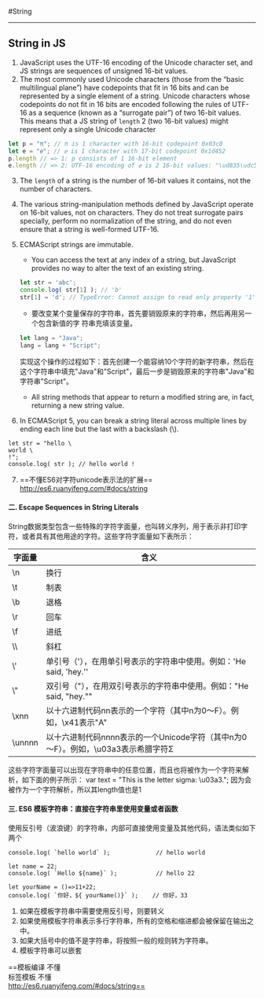 #String

***
## String in JS
1. JavaScript uses the UTF-16 encoding of the Unicode character set, and JS
strings are sequences of unsigned 16-bit values.
2. The most commonly used Unicode characters (those from the “basic multilingual
 plane”) have codepoints that fit in 16 bits and can be represented by a single
 element of a string. Unicode characters whose codepoints do not fit in 16 bits
 are encoded following the rules of UTF-16 as a sequence (known as a “surrogate
pair”) of two 16-bit values. This means that a JS string of `length` 2 (two
16-bit values) might represent only a single Unicode character
```js
let p = "π"; // π is 1 character with 16-bit codepoint 0x03c0
let e = "𝑒"; // 𝑒 is 1 character with 17-bit codepoint 0x1d452
p.length // => 1: p consists of 1 16-bit element
e.length // => 2: UTF-16 encoding of 𝑒 is 2 16-bit values: "\ud835\udc52"
```
3. The `length` of a string is the number of 16-bit values it contains, not the
number of characters.
4. The various string-manipulation methods defined by JavaScript operate on
16-bit values, not on characters. They do not treat surrogate pairs specially,
perform no normalization of the string, and do not even ensure that a string is well-formed UTF-16.
5. ECMAScript strings are immutable.
    * You can access the text at any index of a string, but JavaScript provides
    no way to alter the text of an existing string.
    ```js
    let str = 'abc';
    console.log( str[1] ); // 'b'
    str[1] = 'd'; // TypeError: Cannot assign to read only property '1' of string 'abc'
    ```
    * 要改变某个变量保存的字符串，首先要销毁原来的字符串，然后再用另一个包含新值的字
    符串充填该变量。
    ```js
    let lang = "Java";
    lang = lang + "Script";
    ```
    实现这个操作的过程如下：首先创建一个能容纳10个字符的新字符串，然后在这个字符串中填充"Java"和"Script"，最后一步是销毁原来的字符串"Java"和字符串"Script"。   
    * All string methods that appear to return a modified string are, in fact, returning a new string value.

6. In ECMAScript 5, you can break a string literal across multiple lines by ending each line but the last with a backslash (\\).
```
let str = "hello \
world \
!";
console.log( str ); // hello world !
```
7. ==不懂ES6对字符unicode表示法的扩展== http://es6.ruanyifeng.com/#docs/string


#### 二. Escape Sequences in String Literals
String数据类型包含一些特殊的字符字面量，也叫转义序列，用于表示非打印字符，或者具有其他用途的字符。这些字符字面量如下表所示：

字面量 | 含义
---|---
\n | 换行
\t | 制表
\b | 退格
\r | 回车
\f | 进纸
\\\ | 斜杠
\\' | 单引号（'），在用单引号表示的字符串中使用。例如：'He said, \'hey.\''
\\" | 双引号（"），在用双引号表示的字符串中使用。例如："He said, \"hey.\""
\xnn | 以十六进制代码nn表示的一个字符（其中n为0～F）。例如，\x41表示"A"
\unnnn | 以十六进制代码nnnn表示的一个Unicode字符（其中n为0～F）。例如，\u03a3表示希腊字符Σ


这些字符字面量可以出现在字符串中的任意位置，而且也将被作为一个字符来解析，如下面的例子所示：
var text = "This is the letter sigma: \u03a3.";
因为会被作为一个字符解析，所以其length值也是1


#### 三. ES6 模板字符串：直接在字符串里使用变量或者函数
使用反引号（波浪键）的字符串，内部可直接使用变量及其他代码，语法类似如下两个
```
console.log( `hello world` );             // hello world

let name = 22;
console.log( `Hello ${name}` );           // hello 22

let yourName = ()=>11+22;
console.log( `你好，${ yourName()}` );    // 你好，33
```
1. 如果在模板字符串中需要使用反引号，则要转义
2. 如果使用模板字符串表示多行字符串，所有的空格和缩进都会被保留在输出之中。
3. 如果大括号中的值不是字符串，将按照一般的规则转为字符串。
4. 模板字符串可以嵌套

==模板编译 不懂  
标签模板 不懂  
http://es6.ruanyifeng.com/#docs/string==
